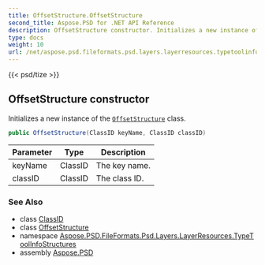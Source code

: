 ```yaml
---
title: OffsetStructure.OffsetStructure
second_title: Aspose.PSD for .NET API Reference
description: OffsetStructure constructor. Initializes a new instance of the OffsetStructure class
type: docs
weight: 10
url: /net/aspose.psd.fileformats.psd.layers.layerresources.typetoolinfostructures/offsetstructure/offsetstructure/
---
```

{{< psd/tize >}}
## OffsetStructure constructor

Initializes a new instance of the [`OffsetStructure`](../) class.

```csharp
public OffsetStructure(ClassID keyName, ClassID classID)
```

| Parameter | Type | Description |
| --- | --- | --- |
| keyName | ClassID | The key name. |
| classID | ClassID | The class ID. |

### See Also

* class [ClassID](../../../aspose.psd.fileformats.psd.layers.layerresources/classid/)
* class [OffsetStructure](../)
* namespace [Aspose.PSD.FileFormats.Psd.Layers.LayerResources.TypeToolInfoStructures](../../offsetstructure/)
* assembly [Aspose.PSD](../../../)


